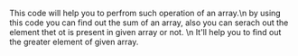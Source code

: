 This code will help you to perfrom such operation of an array.\n by using this code you can find out the sum of an array, also you can serach out the element thet ot is present in given array or not. \n It'll help you to find out the greater element of given array.
